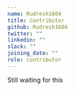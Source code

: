 ```yaml
---
name: Rudresh1604
title: Contributor
github: Rudresh1604
twitter: ""
linkedin: ""
slack: ""
joining_date: ""
role: contributor
---
```


Still waiting for this
